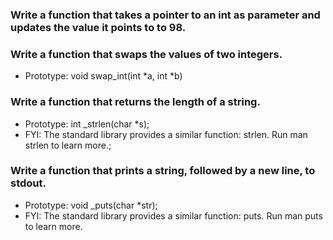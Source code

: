 ### Write a function that takes a pointer to an int as parameter and updates the value it points to to 98.

### Write a function that swaps the values of two integers.

* Prototype: void swap_int(int *a, int *b)

### Write a function that returns the length of a string.

* Prototype: int _strlen(char *s);
* FYI: The standard library provides a similar function: strlen. Run man strlen to learn more.;

### Write a function that prints a string, followed by a new line, to stdout.

* Prototype: void _puts(char *str);
* FYI: The standard library provides a similar function: puts. Run man puts to learn more.



